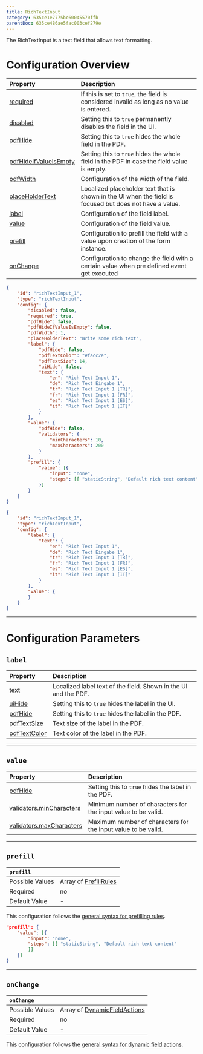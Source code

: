 ```yaml
---
title: RichTextInput
category: 635ce1e7775bc60045570ffb
parentDoc: 635ce486ae5fac003cef279e
---
```


The RichTextInput is a text field that allows text formatting. 
# Configuration Overview

| Property                                                                     | Description                      |
| :--------------------------------------------------------------------------- | :--------------------------------|
| [required](./24-general-properties/#required)                                | If this is set to `true`, the field is considered invalid as long as no value is entered. |
| [disabled](./24-general-properties/#disabled)                                | Setting this to `true` permanently disables the field in the UI. |
| [pdfHide](./24-general-properties/#pdfhide)                                  | Setting this to `true` hides the whole field in the PDF. |
| [pdfHideIfValueIsEmpty](./24-general-properties/#pdfhideifvalueisempty)      | Setting this to `true` hides the whole field in the PDF in case the field value is empty. |
| [pdfWidth](./24-general-properties/#pdfwidth)                                | Configuration of the width of the field. |
| [placeHolderText](./24-general-properties/#placeholdertext)                  | Localized placeholder text that is shown in the UI when the field is focused but does not have a value. |
| [label](#label)                                                              | Configuration of the field label. |
| [value](#value)                                                              | Configuration of the field value. |
| [prefill](#prefill)                                                          | Configuration to prefill the field with a value upon creation of the form instance. |
| [onChange](#onchange)                                                        | Configuration to change the field with a certain value when pre defined event get executed |

```json (complete)
{
    "id": "richTextInput_1",
    "type": "richTextInput",
    "config": {
        "disabled": false,
        "required": true,
        "pdfHide": false,
        "pdfHideIfValueIsEmpty": false,
        "pdfWidth": 1,
        "placeHolderText": "Write some rich text",
        "label": {
            "pdfHide": false,
            "pdfTextColor": "#facc2e",
            "pdfTextSize": 14,
            "uiHide": false,
            "text": {
                "en": "Rich Text Input 1",
                "de": "Rich Text Eingabe 1",
                "tr": "Rich Text Input 1 [TR]",
                "fr": "Rich Text Input 1 [FR]",
                "es": "Rich Text Input 1 [ES]",
                "it": "Rich Text Input 1 [IT]"
            }
        },
        "value": {
            "pdfHide": false,
            "validators": {
                "minCharacters": 10,
                "maxCharacters": 200
            }
        },
        "prefill": {
            "value": [{
                "input": "none",
                "steps": [[ "staticString", "Default rich text content"]]
            }]
        }
    }
}
```
```json (minimal)
{
    "id": "richTextInput_1",
    "type": "richTextInput",
    "config": {
        "label": {
            "text": {
                "en": "Rich Text Input 1",
                "de": "Rich Text Eingabe 1",
                "tr": "Rich Text Input 1 [TR]",
                "fr": "Rich Text Input 1 [FR]",
                "es": "Rich Text Input 1 [ES]",
                "it": "Rich Text Input 1 [IT]"
            }
        },
        "value": {
        }
    }
}
```

---
# Configuration Parameters

## `label`

| Property                                                    | Description                       |
| :---------------------------------------------------------- | :-------------------------------- |
| [text](./24-general-properties/#text)                       | Localized label text of the field. Shown in the UI and the PDF. |
| [uiHide](./24-general-properties/#uihide)                   | Setting this to `true` hides the label in the UI. |
| [pdfHide](./24-general-properties/#pdfhide)                 | Setting this to `true` hides the label in the PDF. |
| [pdfTextSize](./24-general-properties/#pdftextsize)         | Text size of the label in the PDF. |
| [pdfTextColor](./24-general-properties/#pdftextcolor)       | Text color of the label in the PDF. |

---
## `value`

| Property                                                                        | Description                                                                                     |
| :------------------------------------------------------------------------------ | :---------------------------------------------------------------------------------------------- |
| [pdfHide](./24-general-properties/#pdfhide)                                     | Setting this to `true` hides the label in the PDF. |
| [validators.minCharacters](./24-general-properties/#validatorsmincharacters)    | Minimum number of characters for the input value to be valid.                                   |
| [validators.maxCharacters](./24-general-properties/#validatorsmaxcharacters)    | Maximum number of characters for the input value to be valid.                                   |

---
## `prefill`

| `prefill`                  |                                                                     |
| :------------------------- | :--------------                                                     |
| Possible Values            | Array of [PrefillRules](./25-prefill-rules)            |
| Required                   | no                                                                  |
| Default Value              | -                                                                   |

This configuration follows the [general syntax for prefilling rules](./25-prefill-rules).

```json 
"prefill": {
    "value": [{
        "input": "none",
        "steps": [[ "staticString", "Default rich text content"
        ]]
    }]
}
```
---
## `onChange`

| `onChange`                 |                                                                        |
| :------------------------- | :--------------                                                        |
| Possible Values            | Array of [DynamicFieldActions](./26-on-change-rules) |
| Required                   | no                                                                     |
| Default Value              | -                                                                      |


This configuration follows the [general syntax for dynamic field actions](./26-on-change-rules).
